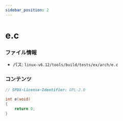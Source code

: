 ```yaml
---
sidebar_position: 2
---
```

# e.c

### ファイル情報

- パス: `linux-v6.12/tools/build/tests/ex/arch/e.c`

### コンテンツ

```c
// SPDX-License-Identifier: GPL-2.0

int e(void)
{
	return 0;
}

```

